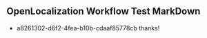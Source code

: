 ## OpenLocalization Workflow Test MarkDown
* a8261302-d6f2-4fea-b10b-cdaaf85778cb thanks!

<!--HONumber=Jul16_HO5-->


